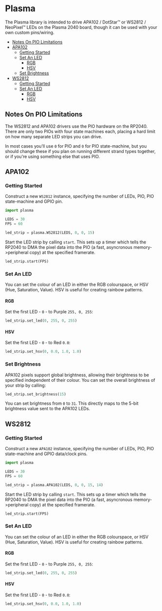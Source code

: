 # Plasma <!-- omit in toc -->

The Plasma library is intended to drive APA102 / DotStar™ or WS2812 / NeoPixel™ LEDs on the Plasma 2040 board, though it can be used with your own custom pins/wiring.

- [Notes On PIO Limitations](#notes-on-pio-limitations)
- [APA102](#apa102)
  - [Getting Started](#getting-started)
  - [Set An LED](#set-an-led)
    - [RGB](#rgb)
    - [HSV](#hsv)
  - [Set Brightness](#set-brightness)
- [WS2812](#ws2812)
  - [Getting Started](#getting-started-1)
  - [Set An LED](#set-an-led-1)
    - [RGB](#rgb-1)
    - [HSV](#hsv-1)

## Notes On PIO Limitations

The WS2812 and APA102 drivers use the PIO hardware on the RP2040. There are only two PIOs with four state machines each, placing a hard limit on how many separate LED strips you can drive.

In most cases you'll use `0` for PIO and `0` for PIO state-machine, but you should change these if you plan on running different strand types together, or if you're using something else that uses PIO.

## APA102

### Getting Started

Construct a new `WS2812` instance, specifying the number of LEDs, PIO, PIO state-machine and GPIO pin.

```python
import plasma

LEDS = 30
FPS = 60

led_strip = plasma.WS2812(LEDS, 0, 0, 15)
```

Start the LED strip by calling `start`. This sets up a timer which tells the RP2040 to DMA the pixel data into the PIO (a fast, asyncronous memory->peripheral copy) at the specified framerate.

```python
led_strip.start(FPS)
```

### Set An LED

You can set the colour of an LED in either the RGB colourspace, or HSV (Hue, Saturation, Value). HSV is useful for creating rainbow patterns.

#### RGB

Set the first LED - `0` - to Purple `255, 0, 255`:

```python
led_strip.set_led(0, 255, 0, 255)
```

#### HSV

Set the first LED - `0` - to Red `0.0`:

```python
led_strip.set_hsv(0, 0.0, 1.0, 1.0)
```

### Set Brightness

APA102 pixels support global brightness, allowing their brightness to be specified independent of their colour. You can set the overall brightness of your strip by calling:

```python
led_strip.set_brightness(15)
```

You can set brightness from `0` to `31`. This directly maps to the 5-bit brightness value sent to the APA102 LEDs.

## WS2812

### Getting Started

Construct a new `APA102` instance, specifying the number of LEDs, PIO, PIO state-machine and GPIO data/clock pins.

```python
import plasma

LEDS = 30
FPS = 60

led_strip = plasma.APA102(LEDS, 0, 0, 15, 14)
```

Start the LED strip by calling `start`. This sets up a timer which tells the RP2040 to DMA the pixel data into the PIO (a fast, asyncronous memory->peripheral copy) at the specified framerate.

```python
led_strip.start(FPS)
```

### Set An LED

You can set the colour of an LED in either the RGB colourspace, or HSV (Hue, Saturation, Value). HSV is useful for creating rainbow patterns.

#### RGB

Set the first LED - `0` - to Purple `255, 0, 255`:

```python
led_strip.set_led(0, 255, 0, 255)
```

#### HSV

Set the first LED - `0` - to Red `0.0`:

```python
led_strip.set_hsv(0, 0.0, 1.0, 1.0)
```
